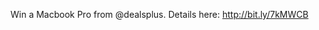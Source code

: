 <!--
id: 320636253
link: http://kevinisom.info/post/320636253/win-a-macbook-pro-from-dealsplus-details-here
slug: win-a-macbook-pro-from-dealsplus-details-here
date: Thu Jan 07 2010 14:15:36 GMT+1300 (NZDT)
raw: {"blog_name":"kevinisom","id":320636253,"post_url":"http://kevinisom.info/post/320636253/win-a-macbook-pro-from-dealsplus-details-here","slug":"win-a-macbook-pro-from-dealsplus-details-here","type":"text","date":"2010-01-07 01:15:36 GMT","timestamp":1262826936,"state":"published","format":"html","reblog_key":"OY1xMT9a","tags":[],"short_url":"http://tmblr.co/Zw68YyJ78LT","highlighted":[],"feed_item":"http://twitter.com/kev_nz/statuses/7454060534","from_feed_id":"650289","note_count":0,"title":null,"body":"<p>Win a Macbook Pro from @dealsplus. Details here: <a href=\"http://bit.ly/7kMWCB\" target=\"_blank\">http://bit.ly/7kMWCB</a></p>"}
publish: 2010-01-07
tags: 
title: null
-->


Win a Macbook Pro from @dealsplus. Details here: <http://bit.ly/7kMWCB>


